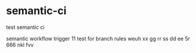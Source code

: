 # semantic-ci

test semantic ci

semantic workflow trigger
11
test for branch rules
weuh
xx
gg
rr
ss
dd
ee
5r
666
 nkl
fvv
